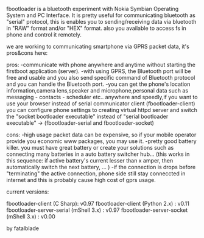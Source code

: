 fbootloader is a bluetooth experiment with Nokia Symbian Operating System and PC Interface. It is pretty useful for communicating bluetooth as "serial" protocol, this is enables you to sending/receiving data via bluetooth in "RAW" format and/or "HEX" format. also you available to access fs in phone and control it remotely.

we are working to communicating smartphone via GPRS packet data, it's pros&cons here:

pros:
-communicate with phone anywhere and anytime without starting the firstboot application (server).
-with using GPRS, the Bluetooth port will be free and usable and you also send specific command of Bluetooth protocol and you can handle the Bluetooth port.
-you can get the phone's location information,camera lens,speaker and microphone,personal data such as messaging - contacts - scheduler etc.. anywhere and speedly,if you want to use your browser instead of serial communicator client (fbootloader-client) you can configure phone settings to creating virtual httpd server and switch the "socket bootloader executable" instead of "serial bootloader executable" -> (fbootloader-serial and fbootloader-socket)

cons:
-high usage packet data can be expensive, so if your mobile operator provide you economic www packages, you may use it.
-pretty good battery killer. you must have great battery or create your solutions such as connecting many batteries in a auto battery switcher hub... (this works in this sequence: if active battery's current lesser than x amper, then automatically switch the next battery, ... )
-if the connection is drops before "terminating" the active connection, phone side still stay conneccted in internet and this is probably cause high cost of gprs usage.


current versions:

fbootloader-client (C Sharp): v0.97
fbootloader-client (Python 2.x) : v0.11
fbootloader-server-serial (mShell 3.x) : v0.97
fbootloader-server-socket (mShell 3.x) : v0.00

by fatalblade